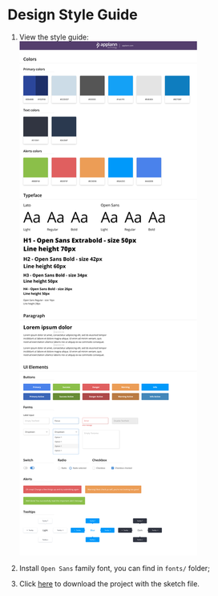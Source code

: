 # Design Style Guide

1. View the style guide:
![Design Style Guide](./images/applann-styleguide.png)

2. Install `Open Sans` family font, you can find in `fonts/` folder;

3. Click [here](https://github.com/applanntech/design-styleguide/archive/master.zip) to download the project with the sketch file.